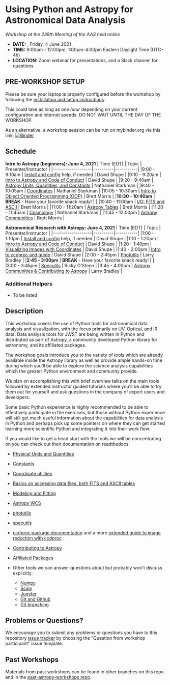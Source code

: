 Using Python and Astropy for Astronomical Data Analysis
=======================================================
*Workshop at the 238th Meeting of the AAS held online*

* **DATE:** , Friday, 4 June 2021
* **TIME:** 9:00am - 12:00pm, 1:00pm-4:00pm Eastern Daylight Time (UTC-4h)
* **LOCATION:** Zoom webinar for presentations, and a Slack channel for questions

## PRE-WORKSHOP SETUP
Please be sure your laptop is properly configured before the workshop by following the
[installation and setup instructions](00-Install_and_Setup).

This could take as long as *one hour* depending on your current configuration and internet speeds.
DO NOT WAIT UNTIL THE DAY OF THE WORKSHOP.

As an alternative, a workshop session can be run on mybinder.org via this link: [![Binder](https://mybinder.org/badge_logo.svg)](https://mybinder.org/v2/gh/stargaser/workshop-env/astropy-env/?urlpath=git-pull?repo=https://github.com/astropy/astropy-workshop%26amp%3Bbranch=main)

## Schedule

**Intro to Astropy (beginners): June 4, 2021**
| Time (EDT)        | Topic    | Presenter/Instructor |
|-------------------|----------|-----------|
|9:00 - 9:10am  | [Install and config](00-Install_and_Setup) help, if needed  | David Shupe |
|9:10 - 9:20am  | [Intro to Astropy and Code of Conduct](01-IntroCoC) | David Shupe |
|9:20 - 9:40am  | [Astropy Units, Quantities, and Constants](03-UnitsQuantities) | Nathaniel Starkman |
|9:40 - 10:05am | [Coordinates](04-Coordinates) | Nathaniel Starkman |
|10:05 - 10:30am | [Intro to Object Oriented Programming (OOP)](02b-OOP) | Brett Morris |
|**10:30 - 10:40am**  |  **BREAK** - Have your favorite snack ready! |  |
|10:40 - 11:00am | [I/O: FITS and ASCII](05-FITS) | Brett Morris |
|11:00 - 11:20am | [Astropy Tables](06-Tables) | Brett Morris |
|11:20 - 11:45am | [Cosmology](11-Cosmology) | Nathaniel Starkman |
|11:45 - 12:00pm | [Astropy Communities](10-WrapUp) | Brett Morris |

**Astronomical Research with Astropy: June 4, 2021**
| Time (EDT)        | Topic    | Presenter/Instructor |
|-------------------|----------|-----------|
|1:00 - 1:10pm | [Install and config](00-Install_and_Setup) help, if needed  | David Shupe |
|1:10 - 1:20pm | [Intro to Astropy and Code of Conduct](01-IntroCoC) | David Shupe |
|1:20 - 1:40pm | [Visualizing Images with Coordinates](08-Image-coords) | David Shupe |
|1:40 - 2:00pm | [Intro to ccdproc and guide](09c-Ccdproc) | David Shupe |
|2:00 - 2:45pm | [Photutils](09-Photutils) | Larry Bradley |
|**2:45 - 3:00pm**  |  **BREAK** - Have your favorite snack ready! |  |
|3:00 - 3:45pm | [Specutils](09b-Specutils) | Ricky O'Steen |
|3:45 - 4:00pm | [Astropy Communities & Contributing to Astropy](10-WrapUp) | Larry Bradley |

### Additional Helpers

* To be listed

## Description
This workshop covers the use of Python tools for astronomical data analysis and visualization, with the focus primarily
on UV, Optical, and IR data. Data analysis tools for JWST are being written in Python and distributed as part of Astropy,
a community developed Python library for astronomy,  and its affiliated packages.

The workshop goals introduce you to the variety of tools which are already available inside the Astropy library as
well as provide ample hands-on time during which you’ll be able to explore the science analysis capabilities which the
greater Python environment and community provide.

We plan on accomplishing this with brief overview talks on the main tools followed by extended instructor guided tutorials
where you’ll be able to try them out for yourself and ask questions in the company of expert users and developers.

Some basic Python experience is highly recommended to be able to effectively participate in the exercises,
but those without Python experience will still get much useful information about the capabilities for data analysis in
Python and perhaps pick up some pointers on where they can get started learning more scientific Python and integrating
it into their work flow.

If you would like to get a head start with the tools we will be concentrating on you can check out their documentation on readthedocs:

* [Physical Units and Quantities](https://docs.astropy.org/en/stable/units/index.html)
* [Constants](https://docs.astropy.org/en/stable/constants/index.html)
* [Coordinate utilities](https://docs.astropy.org/en/stable/coordinates/index.html)
* [Basics on accessing data files, both FITS and ASCII tables](https://docs.astropy.org/en/stable/io/unified.html)
* [Modeling and Fitting](https://docs.astropy.org/en/stable/modeling/index.html)
* [Astropy WCS](https://docs.astropy.org/en/stable/wcs/index.html)
* [photutils](https://photutils.readthedocs.io/)
* [specutils](https://specutils.readthedocs.io/)
* [ccdproc package documentation](https://ccdproc.readthedocs.io/en/latest/) and a more [extended guide to image reduction with ccdproc](https://github.com/astropy/ccd-reduction-and-photometry-guide)
* [Contributing to Astropy](https://docs.astropy.org/en/stable/development/workflow/development_workflow.html)
* [Affiliated Packages](https://www.astropy.org/affiliated/)

* Other tools we can answer questions about but probably won't discuss explicitly:
  * [Numpy](https://numpy.org/)
  * [Scipy](https://www.scipy.org/)
  * [Jupyter](https://jupyter.org/)
  * [Git and Github](https://guides.github.com/activities/hello-world/)
  * [Git branching](https://learngitbranching.js.org/)

## Problems or Questions?

We encourage you to submit any problems or questions you have to this
repository [issue tracker](https://github.com/astropy/astropy-workshop/issues)
by choosing the "Question from workshop participant" issue template.

## Past Workshops

Materials from past workshops can be found in other branches on this repo and in the [past-astropy-workshops repo](https://github.com/astropy/past-astropy-workshops).
